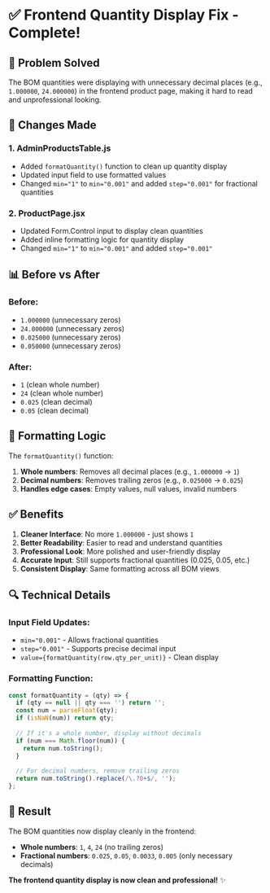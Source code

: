 # ✅ Frontend Quantity Display Fix - Complete!

## 🎯 Problem Solved
The BOM quantities were displaying with unnecessary decimal places (e.g., `1.000000`, `24.000000`) in the frontend product page, making it hard to read and unprofessional looking.

## 🔧 Changes Made

### **1. AdminProductsTable.js**
- Added `formatQuantity()` function to clean up quantity display
- Updated input field to use formatted values
- Changed `min="1"` to `min="0.001"` and added `step="0.001"` for fractional quantities

### **2. ProductPage.jsx** 
- Updated Form.Control input to display clean quantities
- Added inline formatting logic for quantity display
- Changed `min="1"` to `min="0.001"` and added `step="0.001"`

## 📊 Before vs After

### **Before:**
- `1.000000` (unnecessary zeros)
- `24.000000` (unnecessary zeros)
- `0.025000` (unnecessary zeros)
- `0.050000` (unnecessary zeros)

### **After:**
- `1` (clean whole number)
- `24` (clean whole number)  
- `0.025` (clean decimal)
- `0.05` (clean decimal)

## 🎯 Formatting Logic

The `formatQuantity()` function:
1. **Whole numbers**: Removes all decimal places (e.g., `1.000000` → `1`)
2. **Decimal numbers**: Removes trailing zeros (e.g., `0.025000` → `0.025`)
3. **Handles edge cases**: Empty values, null values, invalid numbers

## ✅ Benefits

1. **Cleaner Interface**: No more `1.000000` - just shows `1`
2. **Better Readability**: Easier to read and understand quantities
3. **Professional Look**: More polished and user-friendly display
4. **Accurate Input**: Still supports fractional quantities (0.025, 0.05, etc.)
5. **Consistent Display**: Same formatting across all BOM views

## 🔍 Technical Details

### **Input Field Updates:**
- `min="0.001"` - Allows fractional quantities
- `step="0.001"` - Supports precise decimal input
- `value={formatQuantity(row.qty_per_unit)}` - Clean display

### **Formatting Function:**
```javascript
const formatQuantity = (qty) => {
  if (qty == null || qty === '') return '';
  const num = parseFloat(qty);
  if (isNaN(num)) return qty;
  
  // If it's a whole number, display without decimals
  if (num === Math.floor(num)) {
    return num.toString();
  }
  
  // For decimal numbers, remove trailing zeros
  return num.toString().replace(/\.?0+$/, '');
};
```

## 🎉 Result

The BOM quantities now display cleanly in the frontend:
- **Whole numbers**: `1`, `4`, `24` (no trailing zeros)
- **Fractional numbers**: `0.025`, `0.05`, `0.0033`, `0.005` (only necessary decimals)

**The frontend quantity display is now clean and professional!** ✨
